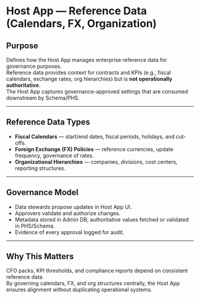 # Host App — Reference Data (Calendars, FX, Organization)

## Purpose
Defines how the Host App manages enterprise reference data for governance purposes.  
Reference data provides context for contracts and KPIs (e.g., fiscal calendars, exchange rates, org hierarchies) but is **not operationally authoritative**.  
The Host App captures governance-approved settings that are consumed downstream by Schema/PHS.

---

## Reference Data Types
- **Fiscal Calendars** — start/end dates, fiscal periods, holidays, and cut-offs.  
- **Foreign Exchange (FX) Policies** — reference currencies, update frequency, governance of rates.  
- **Organizational Hierarchies** — companies, divisions, cost centers, reporting structures.  

---

## Governance Model
- Data stewards propose updates in Host App UI.  
- Approvers validate and authorize changes.  
- Metadata stored in Admin DB; authoritative values fetched or validated in PHS/Schema.  
- Evidence of every approval logged for audit.  

---

## Why This Matters
CFO packs, KPI thresholds, and compliance reports depend on consistent reference data.  
By governing calendars, FX, and org structures centrally, the Host App ensures alignment without duplicating operational systems.
